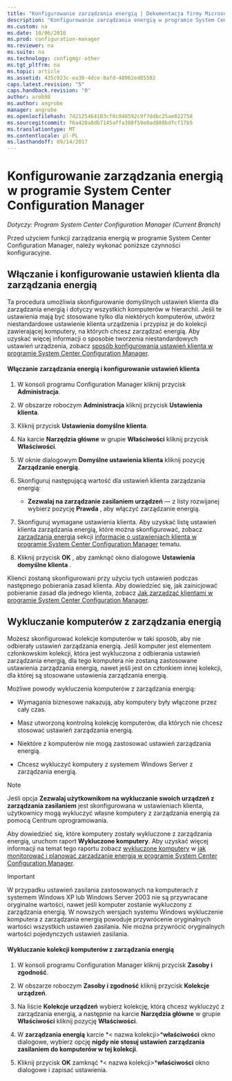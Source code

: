 ```yaml
---
title: "Konfigurowanie zarządzania energią | Dokumentacja firmy Microsoft"
description: "Konfigurowanie zarządzania energią w programie System Center Configuration Manager."
ms.custom: na
ms.date: 10/06/2016
ms.prod: configuration-manager
ms.reviewer: na
ms.suite: na
ms.technology: configmgr-other
ms.tgt_pltfrm: na
ms.topic: article
ms.assetid: 435c923c-ea30-4dce-8afd-48962ed85502
caps.latest.revision: "5"
caps.handback.revision: "0"
author: arob98
ms.author: angrobe
manager: angrobe
ms.openlocfilehash: 7d2125464103cf0c040592c9f7ddbc25ae022758
ms.sourcegitcommit: f6a428a8db7145affa388f59e0ad880bdfcf17b5
ms.translationtype: MT
ms.contentlocale: pl-PL
ms.lasthandoff: 09/14/2017
---
```

# <a name="configuring-power-management-in-system-center-configuration-manager"></a>Konfigurowanie zarządzania energią w programie System Center Configuration Manager

*Dotyczy: Program System Center Configuration Manager (Current Branch)*

Przed użyciem funkcji zarządzania energią w programie System Center Configuration Manager, należy wykonać poniższe czynności konfiguracyjne.  

## <a name="enable-and-configure-power-management-client-settings"></a>Włączanie i konfigurowanie ustawień klienta dla zarządzania energią  
 Ta procedura umożliwia skonfigurowanie domyślnych ustawień klienta dla zarządzania energią i dotyczy wszystkich komputerów w hierarchii. Jeśli te ustawienia mają być stosowane tylko dla niektórych komputerów, utwórz niestandardowe ustawienie klienta urządzenia i przypisz je do kolekcji zawierającej komputery, na których chcesz zarządzać energią. Aby uzyskać więcej informacji o sposobie tworzenia niestandardowych ustawień urządzenia, zobacz [sposób konfigurowania ustawień klienta w programie System Center Configuration Manager](../../../../core/clients/deploy/configure-client-settings.md).  

#### <a name="to-enable-power-management-and-configure-client-settings"></a>Włączanie zarządzania energią i konfigurowanie ustawień klienta  

1.  W konsoli programu Configuration Manager kliknij przycisk **Administracja**.  

2.  W obszarze roboczym **Administracja** kliknij przycisk **Ustawienia klienta**.  

3.  Kliknij przycisk **Ustawienia domyślne klienta**.  

4.  Na karcie **Narzędzia główne** w grupie **Właściwości** kliknij przycisk **Właściwości**.  

5.  W oknie dialogowym **Domyślne ustawienia klienta** kliknij pozycję **Zarządzanie energią**.  

6.  Skonfiguruj następującą wartość dla ustawień klienta zarządzania energią:  

    -   **Zezwalaj na zarządzanie zasilaniem urządzeń** — z listy rozwijanej wybierz pozycję **Prawda** , aby włączyć zarządzanie energią.  

7.  Skonfiguruj wymagane ustawienia klienta. Aby uzyskać listę ustawień klienta zarządzania energią, które można skonfigurować, zobacz [zarządzania energią](../../../../core/clients/deploy/about-client-settings.md#power-management) sekcji [informacje o ustawieniach klienta w programie System Center Configuration Manager](../../../../core/clients/deploy/about-client-settings.md) tematu.  

8.  Kliknij przycisk **OK** , aby zamknąć okno dialogowe **Ustawienia domyślne klienta** .  

 Klienci zostaną skonfigurowani przy użyciu tych ustawień podczas następnego pobierania zasad klienta. Aby dowiedzieć się, jak zainicjować pobieranie zasad dla jednego klienta, zobacz [Jak zarządzać klientami w programie System Center Configuration Manager](../../../../core/clients/manage/manage-clients.md).  

## <a name="exclude-computers-from-power-management"></a>Wykluczanie komputerów z zarządzania energią  
 Możesz skonfigurować kolekcje komputerów w taki sposób, aby nie odbierały ustawień zarządzania energią. Jeśli komputer jest elementem członkowskim kolekcji, która jest wykluczona z odbierania ustawień zarządzania energią, dla tego komputera nie zostaną zastosowane ustawienia zarządzania energią, nawet jeśli jest on członkiem innej kolekcji, dla której są stosowane ustawienia zarządzania energią.  

 Możliwe powody wykluczenia komputerów z zarządzania energią:  

-   Wymagania biznesowe nakazują, aby komputery były włączone przez cały czas.  

-   Masz utworzoną kontrolną kolekcję komputerów, dla których nie chcesz stosować ustawień zarządzania energią.  

-   Niektóre z komputerów nie mogą zastosować ustawień zarządzania energią.  

-   Chcesz wykluczyć komputery z systemem Windows Server z zarządzania energią.  

> [!NOTE]  
>  Jeśli opcja **Zezwalaj użytkownikom na wykluczanie swoich urządzeń z zarządzania zasilaniem** jest skonfigurowana w ustawieniach klienta, użytkownicy mogą wykluczyć własne komputery z zarządzania energią za pomocą Centrum oprogramowania.  

 Aby dowiedzieć się, które komputery zostały wykluczone z zarządzania energią, uruchom raport **Wykluczone komputery**. Aby uzyskać więcej informacji na temat tego raportu zobacz [wykluczone komputery](../../../../core/clients/manage/power/monitor-and-plan-for-power-management.md#BKMK_Excluded) w [jak monitorować i planować zarządzanie energią w programie System Center Configuration Manager](../../../../core/clients/manage/power/monitor-and-plan-for-power-management.md).  

> [!IMPORTANT]  
>  W przypadku ustawień zasilania zastosowanych na komputerach z systemem Windows XP lub Windows Server 2003 nie są przywracane oryginalne wartości, nawet jeśli komputer zostanie wykluczony z zarządzania energią. W nowszych wersjach systemu Windows wykluczenie komputera z zarządzania energią powoduje przywrócenie oryginalnych wartości wszystkich ustawień zasilania. Nie można przywrócić oryginalnych wartości pojedynczych ustawień zasilania.  

#### <a name="to-exclude-a-collection-of-computers-from-power-management"></a>Wykluczanie kolekcji komputerów z zarządzania energią  

1.  W konsoli programu Configuration Manager kliknij przycisk **Zasoby i zgodność**.  

2.  W obszarze roboczym **Zasoby i zgodność** kliknij przycisk **Kolekcje urządzeń**.  

3.  Na liście **Kolekcje urządzeń** wybierz kolekcję, którą chcesz wykluczyć z zarządzania energią, a następnie na karcie **Narzędzia główne** w grupie **Właściwości** kliknij pozycję **Właściwości**.  

4.  W **zarządzania energią** karcie *< nazwa kolekcji\>***właściwości** okno dialogowe, wybierz opcję **nigdy nie stosuj ustawień zarządzania zasilaniem do komputerów w tej kolekcji**.  

5.  Kliknij przycisk **OK** zamknąć *< nazwa kolekcji\>***właściwości** okno dialogowe i zapisać ustawienia.  
